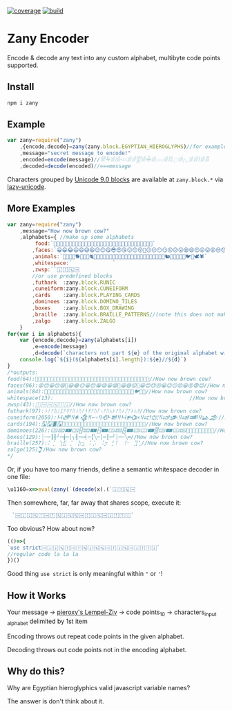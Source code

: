 [![coverage](https://coveralls.io/repos/github/jnvm/zany/badge.svg?branch=master)](https://coveralls.io/github/jnvm/zany?branch=master)
[![build](https://travis-ci.org/jnvm/zany.svg?branch=master)](https://travis-ci.org/jnvm/zany)

# Zany Encoder

Encode & decode any text into any custom alphabet, multibyte code points supported.


## Install
```javascript
npm i zany
```

## Example

```javascript
var zany=require("zany")
	,{encode,decode}=zany(zany.block.EGYPTIAN_HIEROGLYPHS)//for example
	,message="secret message to encode!"
	,encoded=encode(message)//𓀍𓅆𓀀𓀌𓊷𓀀𓀂𓂳𓀀𓋡𓀀𓐌𓀀𓀘𓈔𓀀𓂇𓀀𓀂𓌂𓀀𓀋
	,decoded=decode(encoded)//===message
```

Characters grouped by [Unicode 9.0 blocks](https://github.com/mathiasbynens/unicode-9.0.0/tree/master/Block)
are available at `zany.block.*` via [lazy-unicode](https://www.npmjs.com/package/lazy-unicode).

## More Examples

```javascript
var zany=require("zany")
	,message="How now brown cow?"
	,alphabets={ //make up some alphabets
		 food:`🍇🍈🍉🍊🍋🍌🍍🍎🍏🍐🍑🍒🍓🍅🍠🍢🍣🍤🍥🍡🍦🍧🍨🍩🍪🎂🍰🍫🍬🍭🍮🍯`
		,faces:`😀😁😂😃😄😅😆😉😊😋😎😍😘😗😙😚🙂😐😑😶😏😣😥😮😪😫😌😛😜😝😒😓😔😕🙁😖😟😭😨😩😬😰😱😳😵😡😠😇`
		,animals:`🙈🐵🐒🐶🐕🐩🐺🐱🐈🐯🐅🐆🐴🐎🐮🐂🐃🐄🐷🐖🐗🐽🐑🐐🐫🐘🐭🐁🐀🐹🐰🐇🐿🐼🐾🐔🐤🐥🐦🐧🕊🕷`
		,whitespace:`             `
		,zwsp:`‪‭⁠⁡⁢⁣⁤⁦⁧⁨⁩⁪⁫⁬⁭⁮⁯𛲠𛲡𛲢𛲣𝅳𝅴𝅵𝅶𝅷𝅸𝅹𝅺󠀁`
		//or use predefined blocks
		,futhark  :zany.block.RUNIC
		,cuneiform:zany.block.CUNEIFORM
		,cards    :zany.block.PLAYING_CARDS
		,dominoes :zany.block.DOMINO_TILES
		,boxes    :zany.block.BOX_DRAWING
		,braille  :zany.block.BRAILLE_PATTERNS//(note this does not make READABLE braille!)
		,zalgo    :zany.block.ZALGO
	}
for(var i in alphabets){
	var {encode,decode}=zany(alphabets[i])
		,e=encode(message)
		,d=decode(`characters not part ${e} of the original alphabet will be discarded`)
	console.log(`${i}(${alphabets[i].length}):${e}//${d}`)
}
/*outputs:
food(64):🍉🍎🍅🍇🍉🍤🍌🍋🍇🍊🍊🍇🍉🍈🍧🍩🍇🍉🍍🍌🍇🍒🍣🍩🍇🍥🍡🍏🍇🍢🍧🍏🍇🍊🍌🍎🍌//How now brown cow?
faces(96):😫😔😀😣😪🙁😀😂😑😀😙😭😫😀😪😬😀😅😛😬😀😊😓😒😀😉😑😝😀😝😨😌//How now brown cow?
animals(84):🐹🐴🙈🐁🐧🐇🙈🐒🐫🙈🐖🐩🐴🙈🐀🐮🙈🐱🐵🐴🙈🐆🐶🐆🙈🐯🐃🐖🙈🐦🐔🐭//How now brown cow?
whitespace(13):                                            //How now brown cow?
zwsp(43):⁠⁪󠀁‪⁠𝅷𝅷𝅸‪⁡⁦‪⁠⁧⁤⁬‪⁠⁩𛲢‪⁬‭⁤‪𝅳⁡𝅷‪𛲠𝅴𛲠‪⁡𛲡𛲢𛲣//How now brown cow?
futhark(97):ᚭᚨᚠᚥᛸᛯᚠᛡᚠᚤᚾᚢᚠᚬᛡᚠᚢᚪᚲᚠᚢᛱᚧᚠᚢᛓᛢᚠᚧᛷᛡ//How now brown cow?
cuneiform(2050):𒀂𒂈𒀀𒀭𒃯𒀀𒁁𒀀𒀞𒋢𒀀𒀂𒁡𒀀𒀊𒍲𒀀𒀑𒈇𒀀𒀎𒌂𒀀𒀿𒂁//How now brown cow?
cards(194):🂭🂨🂠🂥🃸🃯🂠🃡🂠🂤🂾🂢🂠🂬🃡🂠🂢🂪🂲🂠🂢🃱🂧🂠🂢🃓🃢🂠🂧🃷🃡//How now brown cow?
dominoes(226):🀻🁘🀰🀴🁵🁟🀰🁱🀰🀳🁠🂂🀰🀻🀱🀰🂋🁂🀰🀲🁗🂗🀰🀲🀾🂂🀰🀶🀹🀱//How now brown cow?
boxes(129):┊┈─┃╢╯─╁─│╮╢─┉╡─╏╲─│┅┇─╯│─┄╲━//How now brown cow?
braille(257):⠅⢈⠀⢱⣯⠀⡁⠀⡷⣢⠀⠅⡡⠀⠨⡲⠀⡃⠇⠀⠸⠂⠀⣹⢁//How now brown cow?
zalgo(125):̯̊͏᷊̦̃͏̈́͏̹̂︡͏̊̅͏͖̹͏̪̂̍͏͉᷆͏̅̓̅//How now brown cow?
*/
```



Or, if you have too many friends, define a semantic whitespace decoder in one file:
```javascript
\u1160=x=>eval(zany(`‪‭⁠⁡⁢⁣⁤⁦⁧⁨⁩⁪⁫⁬⁭⁮⁯𛲠𛲡𛲢𛲣𝅳𝅴𝅵𝅶𝅷𝅸𝅹𝅺󠀁`).decode(x))
```
Then somewhere, far, far away that shares scope, execute it:
```javascript
ᅠ`⁠⁯⁪‪⁮𝅹⁦‪⁡⁧⁢‪⁡⁣𝅶𝅶‪𛲠⁭⁠‪⁠‭⁦⁯‪⁭𝅹‪⁯⁤⁮‪⁠𛲣⁠𛲣‪𛲡𝅵⁡‪⁠⁪⁦𝅸‪⁨𛲢‪⁣𝅹⁫‪⁠⁪𛲠𛲢‪𛲡⁠⁬‪⁡⁪⁦𛲣‪⁮𛲡𝅵‪⁣𝅸⁯‪⁩𝅵⁠‪⁠⁪𝅸⁭‪⁡⁡𝅸𛲡‪⁩𝅶𛲠‪⁠𝅶⁦⁦‪⁮𛲢⁣‪⁠𛲣⁭𝅺‪⁠⁨‪𛲡⁠⁪‪𝅷⁪𛲠‪⁬⁩⁯‪⁫𝅵⁢‪⁠⁪⁧‭‪⁪𛲣𛲢‪⁠⁮⁠‭‪⁠𛲢⁩‪𛲣⁯⁧‪⁠‭𝅶⁫‪⁡⁡⁦⁬‪⁠𝅳𝅹𝅴`
```
Too obvious? How about now?
```javascript
(()=>{ᅠ
`use strict⁠⁯⁪‪⁮𝅹⁦‪⁡⁧⁢‪⁡⁣𝅶𝅶‪𛲠⁭⁠‪⁠‭⁦⁯‪⁭𝅹‪⁯⁤⁮‪⁠𛲣⁠𛲣‪𛲡𝅵⁡‪⁠⁪⁦𝅸‪⁨𛲢‪⁣𝅹⁫‪⁠⁪𛲠𛲢‪𛲡⁠⁬‪⁡⁪⁦𛲣‪⁮𛲡𝅵‪⁣𝅸⁯‪⁩𝅵⁠‪⁠⁪𝅸⁭‪⁡⁡𝅸𛲡‪⁩𝅶𛲠‪⁠𝅶⁦⁦‪⁮𛲢⁣‪⁠𛲣⁭𝅺‪⁠⁨‪𛲡⁠⁪‪𝅷⁪𛲠‪⁬⁩⁯‪⁫𝅵⁢‪⁠⁪⁧‭‪⁪𛲣𛲢‪⁠⁮⁠‭‪⁠𛲢⁩‪𛲣⁯⁧‪⁠‭𝅶⁫‪⁡⁡⁦⁬‪⁠𝅳𝅹𝅴`
//regular code la la la
})()
```
Good thing `use strict` is only meaningful within `"` or `'`!

## How it Works

Your message
&rarr; [pieroxy's Lempel-Ziv](https://www.npmjs.com/package/lz-string)
&rarr; code points<sub>10</sub>
&rarr; characters<sub>input alphabet</sub> delimited by 1st item

Encoding throws out repeat code points in the given alphabet.

Decoding throws out code points not in the encoding alphabet.

## Why do this?
Why are Egyptian hieroglyphics valid javascript variable names?

The answer is don't think about it.
